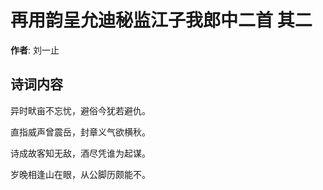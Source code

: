 # 再用韵呈允迪秘监江子我郎中二首  其二

**作者**: 刘一止

## 诗词内容

异时畎亩不忘忧，避俗今犹若避仇。

直指威声曾震岳，封章义气欲横秋。

诗成故客知无敌，酒尽凭谁为起谋。

岁晚相逢山在眼，从公脚历颇能不。

